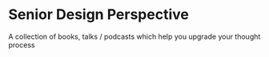 # Senior Design Perspective
A collection of books, talks / podcasts which help you upgrade your thought process
